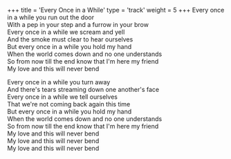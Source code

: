 +++
title = 'Every Once in a While'
type = 'track'
weight = 5
+++
Every once in a while you run out the door  
With a pep in your step and a furrow in your brow  
Every once in a while we scream and yell  
And the smoke must clear to hear ourselves  
But every once in a while you hold my hand  
When the world comes down and no one understands  
So from now till the end know that I'm here my friend  
My love and this will never bend

Every once in a while you turn away  
And there's tears streaming down one another's face  
Every once in a while we tell ourselves  
That we're not coming back again this time  
But every once in a while you hold my hand  
When the world comes down and no one understands  
So from now till the end know that I'm here my friend  
My love and this will never bend  
My love and this will never bend  
My love and this will never bend
